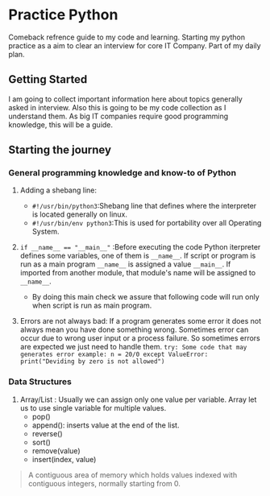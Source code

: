 # Practice Python

Comeback refrence guide to my code and learning. Starting my python practice as a aim to clear an interview for core IT Company. Part of my daily plan.

## Getting Started

I am going to collect important information here about topics generally asked in interview. Also this is going to be my code collection as I understand them.
As big IT companies require good programming knowledge, this will be a guide.

## Starting the journey

### General programming knowledge and know-to of Python 

1. Adding a shebang line:
   - `#!/usr/bin/python3`:Shebang line that defines where the interpreter is located generally on linux.
   - `#!/usr/bin/env python3`:This is used for portability over all Operating System.

2. `if __name__ == "__main__"` :Before executing the code Python iterpreter defines some variables, one of them is `__name__`. If script or program is run as a main program `__name__` is assigned a value `__main__`. If imported from another module, that module's name will be assigned to `__name__`.

   - By doing this main check we assure that following code will run only when script is run as main program.
   
3. Errors are not always bad: If a program generates some error it does not always mean you have done something wrong. Sometimes error can occur due to wrong user input or a process failure. So sometimes errors are expected we just need to handle them.
`try:
     Some code that may generates error
     example: n = 20/0
 except ValueError:
                  print("Deviding by zero is not allowed")`
       


### Data Structures

1. Array/List : Usually we can assign only one value per variable. Array let us to use single variable for multiple values.
   - pop()
   - append(): inserts value at the end of the list.
   - reverse()
   - sort()
   - remove(value)
   - insert(index, value)

> A contiguous area of memory which holds values indexed with contiguous integers, normally starting from 0.
